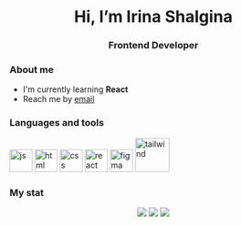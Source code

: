 <div id="header" align="center">
    <h1>Hi, I’m Irina Shalgina</h1>
    <h3>Frontend Developer</h3>
</div>

### About me
- I'm currently learning **React**
- Reach me by [email](mailto:i@shalgina.ru)

### Languages and tools
<img src="https://cdn.jsdelivr.net/gh/devicons/devicon@latest/icons/javascript/javascript-original.svg" title="js" width="40" height="40"/>&nbsp;<img src="https://cdn.jsdelivr.net/gh/devicons/devicon@latest/icons/html5/html5-original.svg" title="html" width="40" height="40"/>&nbsp;<img src="https://cdn.jsdelivr.net/gh/devicons/devicon@latest/icons/css3/css3-original.svg" title="css" width="40" height="40"/>&nbsp;<img src="https://cdn.jsdelivr.net/gh/devicons/devicon@latest/icons/react/react-original.svg" title="react" width="40" height="40"/>&nbsp;<img src="https://cdn.jsdelivr.net/gh/devicons/devicon@latest/icons/figma/figma-original.svg" title="figma" width="40" height="40" />&nbsp;<img src="https://cdn.jsdelivr.net/gh/devicons/devicon@latest/icons/tailwindcss/tailwindcss-original-wordmark.svg" title="tailwind" width="60" height="60" />&nbsp;
          
          
          
### My stat
<div id="stat" align="center">
        <img src="http://github-profile-summary-cards.vercel.app/api/cards/profile-details?username=iashaff&theme=github_dark"/>
        <img src="http://github-profile-summary-cards.vercel.app/api/cards/repos-per-language?username=iashaff&theme=github_dark"/>
        <img src="http://github-profile-summary-cards.vercel.app/api/cards/stats?username=iashaff&theme=github_dark"/>
</div>
          
          

<!---
iashaff/iashaff is a ✨ special ✨ repository because its `README.md` (this file) appears on your GitHub profile.
You can click the Preview link to take a look at your changes.
--->
